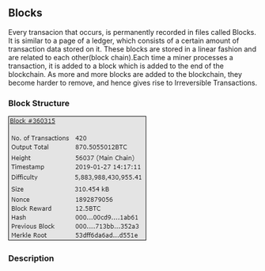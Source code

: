 ## Blocks

Every transacion that occurs, is permanently recorded in files called Blocks. It is similar to a page of a ledger, which consists of a certain amount of transaction data stored on it. These blocks are stored in a linear fashion and are related to each other(block chain).Each time a miner processes a transaction, it is added to a block which is added to the end of the blockchain. As more and more blocks are added
to the blockchain, they become harder to remove, and hence gives rise to Irreversible Transactions.

### Block Structure

![](https://github.com/thisisjustinm/blockchain-reference/blob/master/assets/block.png)

### Description
